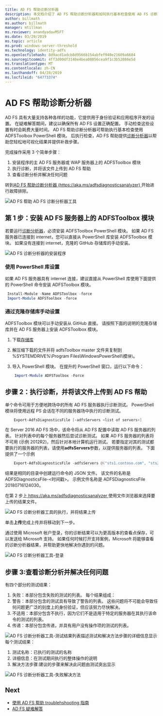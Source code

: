 ```yaml
---
title: AD FS 帮助诊断分析器
description: 本文档介绍了 AD FS 帮助诊断分析器和如何执行基本检查使用 AD FS 诊断 PowerShell 模块。
author: billmath
ms.author: billmath
manager: mtillman
ms.reviewer: anandyadavMSFT
ms.date: 03/29/2019
ms.topic: article
ms.prod: windows-server-threshold
ms.technology: identity-adfs
ms.openlocfilehash: 8d9acd1adcb8d9566b154abfef940e21609a6684
ms.sourcegitcommit: 4ff3d00df3148e4bea08056cea9f1c3b52086e5d
ms.translationtype: MT
ms.contentlocale: zh-CN
ms.lasthandoff: 04/28/2019
ms.locfileid: "64773374"
---
```

# <a name="ad-fs-help-diagnostics-analyzer"></a>AD FS 帮助诊断分析器

AD FS 具有大量支持各种各样的功能，它提供用于身份验证和应用程序开发的设置。 在疑难解答期间，建议以确保所有 AD FS 设置正确配置。 手动检查这些设置有时会耗费大量时间。 AD FS 帮助诊断分析器可帮助执行基本检查使用 ADFSToolbox PowerShell 模块。 后执行检查，AD FS 帮助提供[诊断分析器](https://aka.ms/adfsdiagnosticsanalyzer)以帮助您轻松地可视化结果并提供补救步骤。

完成操作采用 3 个简单步骤：

1. 安装程序的主 AD FS 服务器或 WAP 服务器上的 ADFSToolbox 模块
2. 执行诊断，并将该文件上传到 AD FS 帮助
3. 查看诊断分析并解决任何问题

转到[AD FS 帮助诊断分析器 (https://aka.ms/adfsdiagnosticsanalyzer) ](https://aka.ms/adfsdiagnosticsanalyzer)开始进行故障排除。

![AD FS 帮助 AD FS 诊断分析器工具](media/ad-fs-diagonostics-analyzer/home.png)

## <a name="step-1-setup-the-adfstoolbox-module-on-ad-fs-server"></a>第 1 步：安装 AD FS 服务器上的 ADFSToolbox 模块

若要运行[诊断分析器](https://aka.ms/adfsdiagnosticsanalyzer)，必须安装 ADFSToolbox PowerShell 模块。 如果 AD FS 服务器已连接到 internet，您可以直接从 PowerShell 库安装 ADFSToolbox 模块。 如果没有连接到 internet，克隆的 GitHub 存储库的手动安装。

![AD FS 诊断分析器的安装程序](media/ad-fs-diagonostics-analyzer/step1.png)

### <a name="setup-using-powershell-gallery"></a>使用 PowerShell 库设置

如果 AD FS 服务器具有 internet 连接，建议直接从 PowerShell 库使用下面提供的 PowerShell 命令安装 ADFSToolbox 模块。

   ```powershell
    Install-Module -Name ADFSToolbox -force
    Import-Module ADFSToolbox -force
   ```
### <a name="setup-manually-by-cloning-the-repository"></a>通过克隆存储库手动设置

ADFSToolbox 模块可以手动安装从 GitHub 直接。 请按照下面的说明的克隆存储库并在 AD FS 服务器上安装 ADFSToolbox 模块。

1. 下载[存储库](https://github.com/Microsoft/adfsToolbox/archive/master.zip)
2. 解压缩下载的文件并将 adfsToolbox master 文件夹复制到 %SYSTEMDRIVE%\\Program Files\\WindowsPowerShell\\模块\\。
3. 导入 PowerShell 模块。 在提升的 PowerShell 窗口，运行以下命令：

   ```powershell
    Import-Module ADFSToolbox -Force
   ```

## <a name="step-2-execute-the-diagnostics-and-upload-the-file-to-ad-fs-help"></a>步骤 2：执行诊断，并将该文件上传到 AD FS 帮助

单个命令可用于方便地跨场中的所有 AD FS 服务器执行诊断测试。 PowerShell 模块将使用远程 PS 会话在不同的服务器场中执行的诊断测试。

```powershell
    Export-AdfsDiagnosticsFile [-adfsServers <list of servers>]
```

在 Server 2016 AD FS 场中，该命令将从 AD FS 配置中读取 AD FS 服务器的列表。 针对列表中的每个服务器然后尝试诊断测试。 如果 AD FS 服务器的列表将不可用 (示例 2012R2)，然后针对本地计算机运行测试。 若要指定对其的测试都要执行的服务器的列表，请使用**adfsServers**参数，以提供服务器的列表。 下面提供了一个示例

```powershell
    Export-AdfsDiagnosticsFile -adfsServers @("sts1.contoso.com", "sts2.contoso.com", "sts3.contoso.com")
```

结果是相同的目录中创建运行命令的 JSON 文件。 该文件的名称是 ADFSDiagnosticsFile-\<时间戳\>。 示例文件名称是 ADFSDiagnosticsFile 20180716124030。

在第 2 步上[ https://aka.ms/adfsdiagnosticsanalyzer ](https://aka.ms/adfsdiagnosticsanalyzer)使用文件浏览器来选择要上传的结果文件。

![AD FS 诊断分析器工具的执行，并将结果上传](media/ad-fs-diagonostics-analyzer/step2.png)

单击**上传**完成上传并将移动到下一步。


通过使用 Microsoft 帐户登录，你的诊断结果可以为更高版本的查看点保存，可以发送给 Microsoft 支持。 如果任何时候打开支持案例，Microsoft 将能够查看的诊断分析器结果，并帮助更快地解决你遇到的问题。

![AD FS 诊断分析器工具-登录](media/ad-fs-diagonostics-analyzer/sign_in_step.png)

## <a name="step-3-view-diagnostics-analysis-and-resolve-any-issues"></a>步骤 3:查看诊断分析并解决任何问题

有四个部分的测试结果：

1. 失败：本部分包含失败的测试的列表。 每个结果组成：
2. 警告：本部分包含的测试具有导致了警告的列表。 这些问题将不可能会导致任何问题更广泛的刻度上的身份验证，但应该努力尽快解决。
3. 不适用：本部分包含不执行，因为它们不是适用于特定的服务器在其执行该命令的测试的列表。
4. 传递：本部分包含传递，并具有用户没有操作项的测试的列表。

![AD FS 诊断分析器工具-测试结果列表](media/ad-fs-diagonostics-analyzer/step3a_v2.png)描述测试和解决方法步骤的详细信息显示每个测试结果：

1. 测试名称：已执行的测试的名称
2. 详细信息：在测试期间执行的整体操作的说明
3. 解决方法步骤:建议的步骤来解决此问题由测试突出显示

![AD FS 诊断分析器工具-失败解决方法](media/ad-fs-diagonostics-analyzer/step3b_v2.png)

## <a name="next"></a>Next

- [使用 AD FS 帮助 troublehshooting 指南](https://aka.ms/adfshelp/troubleshooting )
- [AD FS 疑难解答](ad-fs-tshoot-overview.md)

